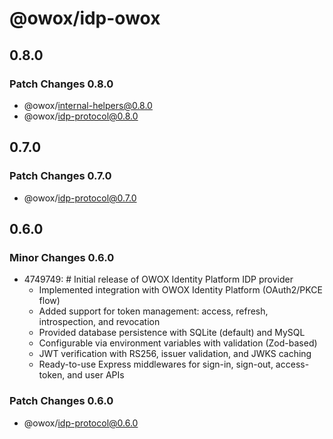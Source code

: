 # @owox/idp-owox

## 0.8.0

### Patch Changes 0.8.0

- @owox/internal-helpers@0.8.0
- @owox/idp-protocol@0.8.0

## 0.7.0

### Patch Changes 0.7.0

- @owox/idp-protocol@0.7.0

## 0.6.0

### Minor Changes 0.6.0

- 4749749: # Initial release of OWOX Identity Platform IDP provider
  - Implemented integration with OWOX Identity Platform (OAuth2/PKCE flow)
  - Added support for token management: access, refresh, introspection, and revocation
  - Provided database persistence with SQLite (default) and MySQL
  - Configurable via environment variables with validation (Zod-based)
  - JWT verification with RS256, issuer validation, and JWKS caching
  - Ready-to-use Express middlewares for sign-in, sign-out, access-token, and user APIs

### Patch Changes 0.6.0

- @owox/idp-protocol@0.6.0
